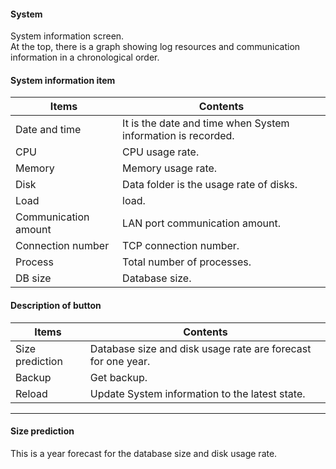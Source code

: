 #### System

<div class="text-xl mb-2">
System information screen.<br>
At the top, there is a graph showing log resources and communication information in a chronological order.
</div>


>>>
#### System information item

<div class="text-xl">

| Items | Contents |
| ---- | ---- |
| Date and time | It is the date and time when System information is recorded.|
| CPU | CPU usage rate.|
| Memory | Memory usage rate.|
| Disk | Data folder is the usage rate of disks.|
| Load | load.|
| Communication amount | LAN port communication amount.|
| Connection number | TCP connection number.|
| Process | Total number of processes.|
| DB size | Database size.|

</div>

>>>
#### Description of button

<div class="text-xl">

| Items | Contents |
| ---- | ---- |
| Size prediction | Database size and disk usage rate are forecast for one year.|
| Backup | Get backup.|
| Reload | Update System information to the latest state.|

</div>

---
#### Size prediction

<div class="text-xl mb-2">
This is a year forecast for the database size and disk usage rate.
</div>

